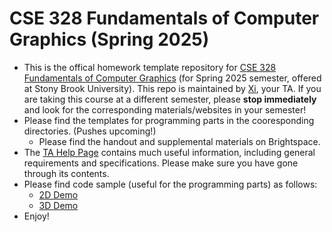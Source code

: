 # CSE 328 Fundamentals of Computer Graphics (Spring 2025)

- This is the offical homework template repository for [CSE 328 Fundamentals of Computer Graphics](https://www3.cs.stonybrook.edu/~cse328/index.html) (for Spring 2025 semester, offered at Stony Brook University). This repo is maintained by [Xi](https://axihixa.github.io/), your TA. If you are taking this course at a different semester, please **stop immediately** and look for the corresponding materials/websites in your semester!
- Please find the templates for programming parts in the cooresponding directories. (Pushes upcoming!)
  - Please find the handout and supplemental materials on Brightspace. 
- The [TA Help Page](https://www3.cs.stonybrook.edu/~xihan1/courses/cse328/ta_help_page.html) contains much useful information, including general requirements and specifications. Please make sure you have gone through its contents. 
- Please find code sample (useful for the programming parts) as follows:
  - [2D Demo](https://github.com/AXIHIXA/OpenGLDemo)
  - [3D Demo](https://github.com/AXIHIXA/OpenGLDemo3D)
- Enjoy!
